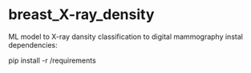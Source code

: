 # breast_X-ray_density
ML model to X-ray dansity classification to digital mammography
instal dependencies:

pip install -r /requirements
